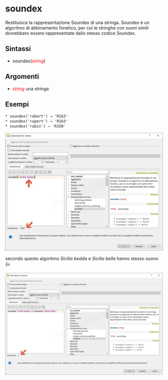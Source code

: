 # soundex

Restituisce la rappresentazione Soundex di una stringa. Soundex è un algoritmo di abbinamento fonetico, per cui le stringhe con suoni simili dovrebbero essere rappresentate dallo stesso codice Soundex.

## Sintassi

* soundex(*<span style="color:red;">string</span>*)

## Argomenti

* _<span style="color:red;">string</span>_ una stringa

## Esempi
```
* soundex('robert') → 'R163'
* soundex('rupert') → 'R163'
* soundex('rubin') → 'R150'
```

![](../../img/corrispondenza_fuzzy/soundex1.png)

secondo questo algoritmo *Sicilia bedda* e *Sicilia bella* hanno stesso suono :+1:

![](../../img/corrispondenza_fuzzy/soundex2.png)
